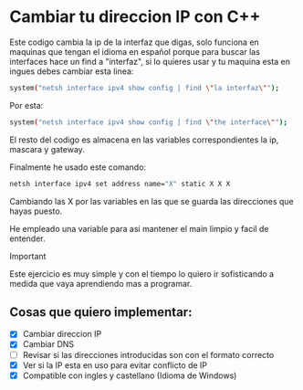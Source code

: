 # Cambiar tu direccion IP con C++

Este codigo cambia la ip de la interfaz que digas, solo funciona en maquinas que tengan el idioma en español porque para buscar las interfaces hace un find a "interfaz", si lo quieres usar y tu maquina esta en ingues debes cambiar esta linea:

```bash
system("netsh interface ipv4 show config | find \"la interfaz\"");
```
Por esta:

```bash
system("netsh interface ipv4 show config | find \"the interface\"");
```
El resto del codigo es almacena en las variables correspondientes la ip, mascara y gateway.

Finalmente he usado este comando:

```bash
netsh interface ipv4 set address name="X" static X X X
```
Cambiando las X por las variables en las que se guarda las direcciones que hayas puesto.

He empleado una variable para asi mantener el main limpio y facil de entender.

> [!IMPORTANT]
> Este ejercicio es muy simple y con el tiempo lo quiero ir sofisticando a medida que vaya aprendiendo mas a programar.

## Cosas que quiero implementar:
- [X] Cambiar direccion IP
- [X] Cambiar DNS
- [ ] Revisar si las direcciones introducidas son con el formato correcto
- [X] Ver si la IP esta en uso para evitar conflicto de IP
- [X] Compatible con ingles y castellano (Idioma de Windows)

